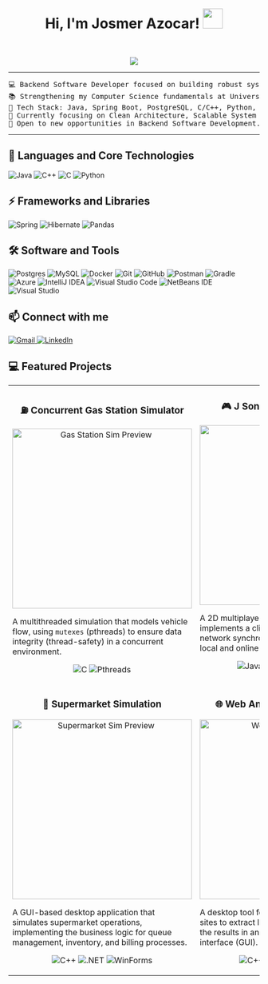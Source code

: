 <h1 align="center">
Hi, I'm Josmer Azocar!
  <picture><img src = "https://github.com/7oSkaaa/7oSkaaa/blob/main/Images/about_me.gif?raw=true" width = 40px></picture>
  </h1>
  
<br/>

<p align="center">
  <a href="https://github.com/DenverCoder1/readme-typing-svg"><img src="https://readme-typing-svg.herokuapp.com?lines=Backend+Software+Developer;Computer+Science+Student&center=true&width=380&height=45"></a>
</p>
<hr>

<pre>
💻 Backend Software Developer focused on building robust systems with ☕ Java & Spring 🍃.
📚 Strengthening my Computer Science fundamentals at Universidad Nacional Experimental de Guayana (UNEG)
🚀 Tech Stack: Java, Spring Boot, PostgreSQL, C/C++, Python, SQL
🌱 Currently focusing on Clean Architecture, Scalable System Design, and RESTful API best practices.
🚩 Open to new opportunities in Backend Software Development.
</pre>
<hr>

## 🚀 Languages and Core Technologies

![Java](https://img.shields.io/badge/java-%23ED8B00.svg?style=for-the-badge&logo=openjdk&logoColor=white)
![C++](https://img.shields.io/badge/C++%20-%2300599C.svg?style=for-the-badge&logo=c%2B%2B&logoColor=white)
![C](https://img.shields.io/badge/C%20-%232370ED.svg?style=for-the-badge&logo=c&logoColor=white)
![Python](https://img.shields.io/badge/python-3670A0?style=for-the-badge&logo=python&logoColor=ffdd54)

## ⚡ Frameworks and Libraries

![Spring](https://img.shields.io/badge/spring-%236DB33F.svg?style=for-the-badge&logo=spring&logoColor=white)
![Hibernate](https://img.shields.io/badge/Hibernate-59666C?style=for-the-badge&logo=Hibernate&logoColor=white)
![Pandas](https://img.shields.io/badge/pandas-%23150458.svg?style=for-the-badge&logo=pandas&logoColor=white)

## 🛠️ Software and Tools

![Postgres](https://img.shields.io/badge/postgres-%23316192.svg?style=for-the-badge&logo=postgresql&logoColor=white)
![MySQL](https://img.shields.io/badge/mysql-4479A1.svg?style=for-the-badge&logo=mysql&logoColor=white)
![Docker](https://img.shields.io/badge/docker-%230db7ed.svg?style=for-the-badge&logo=docker&logoColor=white)
![Git](https://img.shields.io/badge/git-%23F05033.svg?style=for-the-badge&logo=git&logoColor=white)
![GitHub](https://img.shields.io/badge/github-%23121011.svg?style=for-the-badge&logo=github&logoColor=white)
![Postman](https://img.shields.io/badge/Postman-FF6C37?style=for-the-badge&logo=postman&logoColor=white)
![Gradle](https://img.shields.io/badge/Gradle-02303A.svg?style=for-the-badge&logo=Gradle&logoColor=white)
![Azure](https://img.shields.io/badge/azure-%230072C6.svg?style=for-the-badge&logo=microsoftazure&logoColor=white)
![IntelliJ IDEA](https://img.shields.io/badge/IntelliJIDEA-000000.svg?style=for-the-badge&logo=intellij-idea&logoColor=white)
![Visual Studio Code](https://img.shields.io/badge/Visual%20Studio%20Code-0078d7.svg?style=for-the-badge&logo=visual-studio-code&logoColor=white)
![NetBeans IDE](https://img.shields.io/badge/NetBeansIDE-1B6AC6.svg?style=for-the-badge&logo=apache-netbeans-ide&logoColor=white)
![Visual Studio](https://img.shields.io/badge/Visual%20Studio-5C2D91.svg?style=for-the-badge&logo=visual-studio&logoColor=white)

## 📫 Connect with me

<a href="mailto:josmer22azocar@gmail.com">
  <img alt="Gmail" src="https://img.shields.io/badge/Gmail-D14836?style=for-the-badge&logo=gmail&logoColor=white" />
</a>

<a href="https://www.linkedin.com/in/josmer-azocar-5b8539275/">
  <img alt="LinkedIn" src="https://img.shields.io/badge/LinkedIn-0A66C2?style=for-the-badge&logo=linkedin&logoColor=white" />
</a>

## 💻 Featured Projects

<table border="0" align="center">
<tr align="center">
<td width="50%" valign="top">

### ⛽ Concurrent Gas Station Simulator
<a href="https://github.com/josmer-azocar/Concurrent-Gas-Station-Simulator" target="_blank"><img src="https://github.com/user-attachments/assets/0421719a-fc16-42be-b763-465f0eb84254" width="360" alt="Gas Station Sim Preview"/></a>
<br>
<p align="left">A multithreaded simulation that models vehicle flow, using <code>mutexes</code> (pthreads) to ensure data integrity (thread-safety) in a concurrent environment.</p>
<p align="center">
  <img src="https://img.shields.io/badge/C-00599C?style=for-the-badge&logo=c&logoColor=white" alt="C"/>
  <img src="https://img.shields.io/badge/Pthreads-000000?style=for-the-badge&logo=linux&logoColor=white" alt="Pthreads"/>
</p>

</td>
<td width="50%" valign="top">
  
### 🎮 J Sonic (Multiplayer Game)
<a href="https://github.com/josmer-azocar/Project-JSonic" target="_blank"><img src="https://github.com/user-attachments/assets/a78889be-ac03-412e-b43e-aa7058786503" width="360" alt="J Sonic Preview"/></a>
<br>
<p align="left">A 2D multiplayer game built from scratch. It implements a client-server architecture and network synchronization logic to support both local and online game modes.</p>
<p align="center">
  <img src="https://img.shields.io/badge/Java-ED8B00?style=for-the-badge&logo=openjdk&logoColor=white" alt="Java"/>
  <img src="https://img.shields.io/badge/LibGDX-FFFFFF?style=for-the-badge&logo=libgdx&logoColor=black" alt="LibGDX"/>
  <img src="https://img.shields.io/badge/KryoNet-blue?style=for-the-badge" alt="KryoNet"/>
</p>

</td>
</tr>
<tr align="center">
<td width="50%" valign="top">

### 🛒 Supermarket Simulation
<a href="https://github.com/josmer-azocar/Supermarket_Simulation" target="_blank"><img src="https://github.com/user-attachments/assets/c9217cd5-6a49-499d-a8c2-5dc0eedac3dc" width="360" alt="Supermarket Sim Preview"/></a>
<br>
<p align="left">A GUI-based desktop application that simulates supermarket operations, implementing the business logic for queue management, inventory, and billing processes.</p>
<p align="center">
  <img src="https://img.shields.io/badge/C%2B%2B-00599C?style=for-the-badge&logo=c%2B%2B&logoColor=white" alt="C++"/>
  <img src="https://img.shields.io/badge/.NET-512BD4?style=for-the-badge&logo=dotnet&logoColor=white" alt=".NET"/>
  <img src="https://img.shields.io/badge/WinForms-blue?style=for-the-badge" alt="WinForms"/>
</p>

</td>
<td width="50%" valign="top">

### 🌐 Web Analyzer (NexusCrawler)
<a href="https://github.com/josmer-azocar/NexusCrawlerApp" target="_blank"><img src="https://github.com/user-attachments/assets/9d49232c-8c03-4c34-8d04-1683014801ca" width="360" alt="Web Analyzer Preview"/></a>
<br>
<p align="left">A desktop tool for website analysis. It crawls sites to extract links and metadata, presenting the results in an intuitive graphical user interface (GUI).</p>
<p align="center">
  <img src="https://img.shields.io/badge/C%2B%2B-00599C?style=for-the-badge&logo=c%2B%2B&logoColor=white" alt="C++"/>
  <img src="https://img.shields.io/badge/.NET-512BD4?style=for-the-badge&logo=dotnet&logoColor=white" alt=".NET"/>
  <img src="https://img.shields.io/badge/WinForms-blue?style=for-the-badge" alt="WinForms"/>
</p>

</td>
</tr>
</table>
